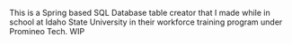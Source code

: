 This is a Spring based SQL Database table creator that I made while in school at Idaho State University in their workforce training program under Promineo Tech. WIP
